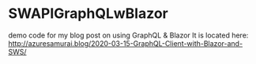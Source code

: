 # SWAPIGraphQLwBlazor
demo code for my blog post on using GraphQL &amp; Blazor
It is located here: http://azuresamurai.blog/2020-03-15-GraphQL-Client-with-Blazor-and-SWS/
